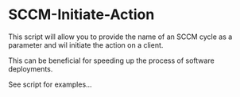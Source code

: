 # SCCM-Initiate-Action
This script will allow you to provide the name of an SCCM cycle as a parameter and wil initiate the action on a client.

This can be beneficial for speeding up the process of software deployments.

See script for examples...
